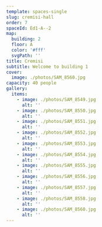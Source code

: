 ```yaml
---
template: spaces-single
slug: cremisi-hall
order: 7
spaceId: Ed1-A--2
map: 
  building: 2
  floor: A
  color: '#fff'
  svgPath: ''
title: Cremisi
subtitle: Welcome to building 1
cover:
  image: ./photos/SAM_8560.jpg
capacity: 40 people
gallery:
  items:
    - image: ./photos/SAM_8549.jpg
      alt: ''
    - image: ./photos/SAM_8550.jpg
      alt: ''
    - image: ./photos/SAM_8551.jpg
      alt: ''
    - image: ./photos/SAM_8552.jpg
      alt: ''
    - image: ./photos/SAM_8553.jpg
      alt: ''
    - image: ./photos/SAM_8554.jpg
      alt: ''
    - image: ./photos/SAM_8555.jpg
      alt: ''
    - image: ./photos/SAM_8556.jpg
      alt: ''
    - image: ./photos/SAM_8557.jpg
      alt: ''
    - image: ./photos/SAM_8558.jpg
      alt: ''
    - image: ./photos/SAM_8560.jpg
      alt: ''
---
```

